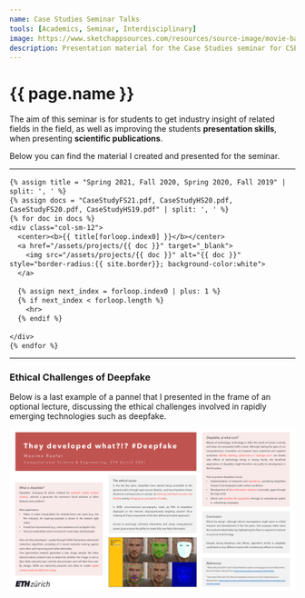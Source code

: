 ```yaml
---
name: Case Studies Seminar Talks
tools: [Academics, Seminar, Interdisciplinary]
image: https://www.sketchappsources.com/resources/source-image/movie-badges-jurajjurik.png
description: Presentation material for the Case Studies seminar for CSE students at ETH Zurich.
---
```


# {{ page.name }}
The aim of this seminar is for students to get industry insight of related fields in the field, as well as improving the students **presentation skills**, when presenting **scientific publications**.

Below you can find the material I created and presented for the seminar.
<hr>

<div class="container">
  <div class="row align-items-center">

    {% assign title = "Spring 2021, Fall 2020, Spring 2020, Fall 2019" | split: ', ' %}
    {% assign docs = "CaseStudyFS21.pdf, CaseStudyHS20.pdf, CaseStudyFS20.pdf, CaseStudyHS19.pdf" | split: ', ' %}
    {% for doc in docs %}
    <div class="col-sm-12">
      <center><b>{{ title[forloop.index0] }}</b></center>
      <a href="/assets/projects/{{ doc }}" target="_blank">
        <img src="/assets/projects/{{ doc }}" alt="{{ doc }}" style="border-radius:{{ site.border}}; background-color:white">
      </a>

      {% assign next_index = forloop.index0 | plus: 1 %}
      {% if next_index < forloop.length %}
        <hr>
      {% endif %}

    </div>
    {% endfor %}

  </div>
</div>

<hr>

### Ethical Challenges of Deepfake

Below is a last example of a pannel that I presented in the frame of an optional lecture, discussing the ethical challenges involved in rapidly emerging technologies such as deepfake.

<div class="container">
  <div class="row align-items-center">
    <div class="col-sm-12">
      <a href="/assets/projects/deepfake_ppt.pdf" target="_blank">
        <img src="/assets/projects/deepfake_ppt.pdf" alt="deepfake_ppt.pdf" style="border-radius:{{ site.border}}; background-color:white">
      </a>
    </div>
  </div>
</div>
